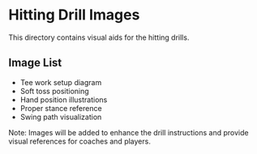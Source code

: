 # Hitting Drill Images

This directory contains visual aids for the hitting drills.

## Image List

- Tee work setup diagram
- Soft toss positioning
- Hand position illustrations
- Proper stance reference
- Swing path visualization

Note: Images will be added to enhance the drill instructions and provide visual references for coaches and players.
